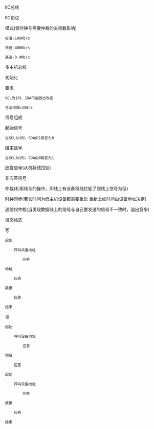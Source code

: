 IIC总线

IIC协议

模式(受时钟与需要仲裁的主机数影响)

	标准-100Kb/s
	
	快速-400Kb/s
	
	高速-3.4Mb/s

多主机总线

初始化

要求

	SCL为1时，SDA不能做出改变
	
	合法间隔>250ns

信号组成

起始信号

	当SCL为1时，SDA由1跳变为0

结束信号

	当SCL为1时，SDA由0跳变为1

应答信号(从机将线拉低)

非应答信号

仲裁(利用线与的操作，即线上有设备将线拉低了则线上信号为低)

时钟同步(若长时间为低主机设备都需要重启
重新上线时间由设备地址决定)

通信权仲裁(当发现数据线上的信号与自己要发送的信号不一致时，退出竞争)

报文格式

写

	起始
	
		呼叫设备地址
	
			应答
	
	地址
	
		应答
	
	数据
	
		应答
	
	结束

读

	起始
	
		呼叫设备地址
		
			应答
	
	地址
	
		应答
	
	起始
	
		呼叫设备地址
		
			应答
	
	数据
	
		应答  
	
	结束